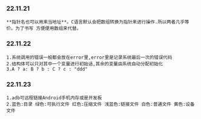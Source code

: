 ### 22.11.21 	

	**指针名也可以用来当地址**。C语言默认会把数组转换为指针来进行操作.所以两者几乎等价。为了书写 方便便用数组来代替。

### 22.11.22 
	1.系统调用的错误一般都会放在error里,error里是记录系统最后一次的错误代码	
	2.结构体可以只对其中一个变量进行初始话,其余的变量由系统自动分配初始化
	3.A ? a: B ? b : C ? c : "ddd" 

### 22.11.23
	1.adb可远程链接Android手机内存或是开发板
	2.蓝色:目录 绿色:可执行文件 红色:压缩文件 浅蓝色:链接文件 白色:普通文件 黄色:设备文件

